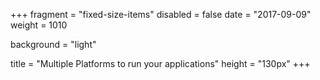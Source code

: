 +++
fragment = "fixed-size-items"
disabled = false
date = "2017-09-09"
weight = 1010

background = "light"

title = "Multiple Platforms to run your applications"
height = "130px"
+++